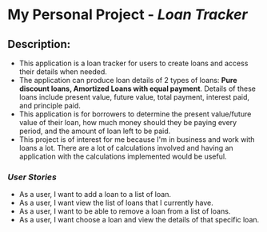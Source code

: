 # My Personal Project - *Loan Tracker*

## Description:
- This application is a loan tracker for users to create loans and access their details when needed.
- The application can produce loan details of 2 types of loans: 
**Pure discount loans, Amortized Loans with equal payment**. 
Details of these loans include present value, future value, total payment, interest paid, and principle paid. 
- This application is for borrowers to determine the present value/future value of their loan,
how much money should they be paying every period, and the amount of loan left to be paid.
- This project is of interest for me because I'm in business and work with loans a lot.
There are a lot of calculations involved and having an application with the calculations implemented would be useful.




### *User Stories*
- As a user, I want to add a loan to a list of loan.
- As a user, I want view the list of loans that I currently have.
- As a user, I want to be able to remove a loan from a list of loans.
- As a user, I want choose a loan and view the details of that specific loan. 
 

    
  